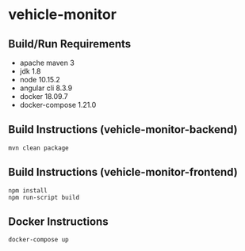 # vehicle-monitor

## Build/Run Requirements
* apache maven 3
* jdk 1.8
* node 10.15.2
* angular cli 8.3.9
* docker 18.09.7
* docker-compose 1.21.0

## Build Instructions (vehicle-monitor-backend)

  ```
  mvn clean package
  ```

## Build Instructions (vehicle-monitor-frontend)

  ```
  npm install
  npm run-script build
  ```

## Docker Instructions

  ```
  docker-compose up
  ```
